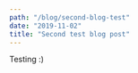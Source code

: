 ```yaml
---
path: "/blog/second-blog-test"
date: "2019-11-02"
title: "Second test blog post"
---
```


Testing :)
